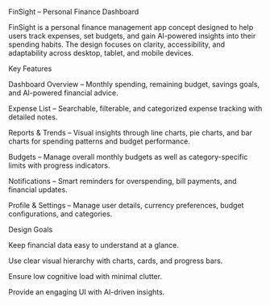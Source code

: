 FinSight – Personal Finance Dashboard



FinSight is a personal finance management app concept designed to help users track expenses, set budgets, and gain AI-powered insights into their spending habits. The design focuses on clarity, accessibility, and adaptability across desktop, tablet, and mobile devices.



Key Features

Dashboard Overview – Monthly spending, remaining budget, savings goals, and AI-powered financial advice.



Expense List – Searchable, filterable, and categorized expense tracking with detailed notes.



Reports & Trends – Visual insights through line charts, pie charts, and bar charts for spending patterns and budget performance.



Budgets – Manage overall monthly budgets as well as category-specific limits with progress indicators.



Notifications – Smart reminders for overspending, bill payments, and financial updates.



Profile & Settings – Manage user details, currency preferences, budget configurations, and categories.



Design Goals

Keep financial data easy to understand at a glance.

Use clear visual hierarchy with charts, cards, and progress bars.

Ensure low cognitive load with minimal clutter.

Provide an engaging UI with AI-driven insights.

